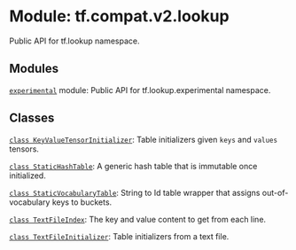 <div itemscope itemtype="http://developers.google.com/ReferenceObject">
<meta itemprop="name" content="tf.compat.v2.lookup" />
<meta itemprop="path" content="Stable" />
</div>

# Module: tf.compat.v2.lookup

Public API for tf.lookup namespace.

<!-- Placeholder for "Used in" -->


## Modules

[`experimental`](../../../tf/compat/v2/lookup/experimental.md) module: Public API for tf.lookup.experimental namespace.

## Classes

[`class KeyValueTensorInitializer`](../../../tf/lookup/KeyValueTensorInitializer.md): Table initializers given `keys` and `values` tensors.

[`class StaticHashTable`](../../../tf/compat/v2/lookup/StaticHashTable.md): A generic hash table that is immutable once initialized.

[`class StaticVocabularyTable`](../../../tf/compat/v2/lookup/StaticVocabularyTable.md): String to Id table wrapper that assigns out-of-vocabulary keys to buckets.

[`class TextFileIndex`](../../../tf/lookup/TextFileIndex.md): The key and value content to get from each line.

[`class TextFileInitializer`](../../../tf/lookup/TextFileInitializer.md): Table initializers from a text file.

